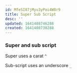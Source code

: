 ```yaml
---
id: MfeSI87jMyu3yPoi4W8r9
title: Super Sub Script
desc: ''
updated: 1641408746288
created: 1641408730288
---
```


### Super and sub script

Super uses a carat `^`

Sub-script uses an underscore `_`
